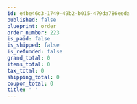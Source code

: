 ```yaml
---
id: e4be46c3-1749-49b2-b015-479da786eeda
published: false
blueprint: order
order_number: 223
is_paid: false
is_shipped: false
is_refunded: false
grand_total: 0
items_total: 0
tax_total: 0
shipping_total: 0
coupon_total: 0
title: ' '
---
```

